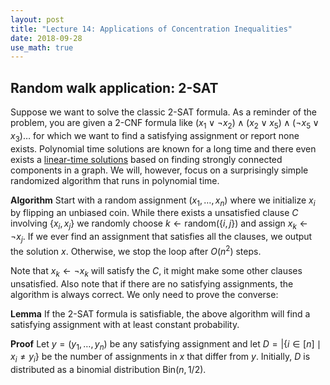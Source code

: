 ```yaml
---
layout: post
title: "Lecture 14: Applications of Concentration Inequalities"
date: 2018-09-28
use_math: true
---
```


## Random walk application: 2-SAT

Suppose we want to solve the classic 2-SAT formula. As a reminder of the problem, you are given a 2-CNF formula like $(x_1 \lor \neg x_2) \land (x_2 \lor x_5) \land (\neg x_5 \lor x_3) \ldots$ for which we want to find a satisfying assignment or report none exists. Polynomial time solutions are known for a long time and there even exists a [linear-time solutions](http://www.math.ucsd.edu/~sbuss/CourseWeb/Math268_2007WS/2SAT.pdf) based on finding strongly connected components in a graph. We will, however, focus on a surprisingly simple randomized algorithm that runs in polynomial time.

**Algorithm** Start with a random assignment $(x_1, \ldots, x_n)$ where we initialize $x_i$ by flipping an unbiased coin. While there exists a unsatisfied clause $C$ involving $\{ x_i, x_j \}$ we randomly choose $k \gets \mathrm{random}(\{i, j\})$ and assign $x_k \gets \neg x_j$. If we ever find an assignment that satisfies all the clauses, we output the solution $x$. Otherwise, we stop the loop after $O(n^2)$ steps.

Note that $x_k \gets \neg x_k$ will satisfy the $C$, it might make some other clauses unsatisfied. Also note that if there are no satisfying assignments, the algorithm is always correct. We only need to prove the converse:

**Lemma** If the 2-SAT formula is satisfiable, the above algorithm will find a satisfying assignment with at least constant probability.

**Proof** Let $y = (y_1, \ldots, y_n)$ be any satisfying assignment and let $D = |\{ i \in [n] \mid x_i \neq y_i \}$ be the number of assignments in $x$ that differ from $y$. Initially, $D$ is distributed as a binomial distribution $\mathrm{Bin}(n, 1/2)$.